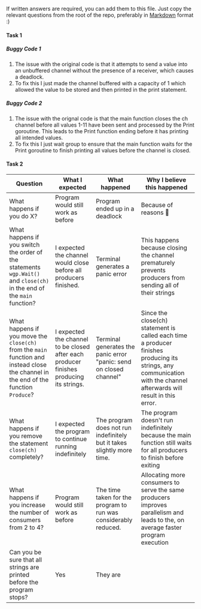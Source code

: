 If written answers are required, you can add them to this file. Just copy the
relevant questions from the root of the repo, preferably in
[Markdown](https://guides.github.com/features/mastering-markdown/) format :)

#### Task 1

##### Buggy Code 1
1. The issue with the original code is that it attempts to send a value into 
an unbuffered channel without the presence of a receiver, which causes a deadlock.
2. To fix this I just made the channel buffered with a capacity of 1 which allowed the 
value to be stored and then printed in the print statement.

##### Buggy Code 2
1. The issue with the orignal code is that the main function
closes the ch channel before all values 1-11 have been sent and processed by
the Print goroutine. This leads to the Print function ending
before it has printing all intended values.
2. To fix this I just wait group to ensure that the main function waits
for the Print goroutine to finish printing all values before the channel is closed.

#### Task 2

| Question | What I expected | What happened | Why I believe this happened |
|-|-|-|-|
| What happens if you do X? |  Program would still work as before | Program ended up in a deadlock | Because of reasons 🤷 |
| What happens if you switch the order of the statements `wgp.Wait()` and `close(ch)` in the end of the `main` function? | I expected the channel would close before all producers finished. | Terminal generates a panic error | This happens because closing the channel prematurely prevents producers from sending all of their strings |
| What happens if you move the `close(ch)` from the `main` function and instead close the channel in the end of the function `Produce`?  | I expected the channel to be closed after each producer finishes producing its strings. | Terminal generates the panic error "panic: send on closed channel" | Since the close(ch) statement is called each time a producer finishes producing its strings, any communication with the channel afterwards will result in this error. |
| What happens if you remove the statement `close(ch)` completely?  | I expected the program to continue running indefinitely |The program does not run indefinitely but it takes slightly more time. | The program doesn't run indefinitely because the main function still waits for all producers to finish before exiting |
| What happens if you increase the number of consumers from 2 to 4?  | Program would still work as before | The time taken for the program to run was considerably reduced. | Allocating more consumers to serve the same producers improves parallelism and leads to the, on average faster program execution |
| Can you be sure that all strings are printed before the program stops?  | Yes | They are | | Because all producers are waited upon to finish before closing the channel |